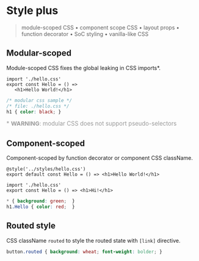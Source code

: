 <script src='../js/index.js'></script>
<style>
@import url(../css/index.css);
[warning] { color:#9A9A9A; margin-top: 9px; font-size: 0.95rem; }
</style> 

# Style plus

> module-scoped CSS • component scope CSS • layout props • function decorator • SoC styling • vanilla-like CSS

## Modular-scoped

<a onclick='goto("review/scoping.html#css-transpiler")'>Module-scoped CSS</a> fixes the global leaking in CSS imports\*.

<aside cols='2'><section>

```tsx
import './hello.css'
export const Hello = () => 
   <h1>Hello World!</h1>
```

</section><section>

```css
/* modular css sample */
/* file: ./hello.css */
h1 { color: black; }
```

</section></aside>

<div warning>
* <strong>WARNING</strong>: modular CSS does not support pseudo-selectors
</div>

## Component-scoped

Component-scoped by <a onclick='goto("review/scoping.html#style-decorator")'>function decorator</a> or <a onclick='goto("review/scoping.html#component-classname")'>component CSS className</a>.

```tsx
@style('../styles/hello.css')
export default const Hello = () => <h1>Hello World!</h1>
```

<aside cols='5:4' style='margin-top: 10px;'>

```tsx
import './hello.css'
export const Hello = () => <h1>Hi!</h1>
```

```css
* { background: green;  }
h1.Hello { color: red;  }
```

</aside>


## Routed style

CSS className `routed` to style the <a onclick='goto("review/scoping.html#styled-route")'>routed state</a> with `[link]` directive.

```css
button.routed { background: wheat; font-weight: bolder; }
```